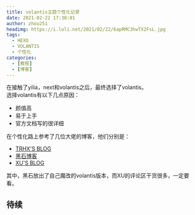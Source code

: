 ```yaml
---
title: volantis主题个性化记录
date: 2021-02-22 17:38:01
author: zhou251
headimg: https://i.loli.net/2021/02/22/6apRMC3hwTX2FsL.jpg
tags:
  - HEXO
  - VOLANTIS
  - 个性化
categories:
  - [教程]
  - [博客]
---
```

在接触了yilia，next和volantis之后，最终选择了volantis。  
选择volantis有以下几点原因：  
- 颜值高
- 易于上手
- 官方文档写的很详细<br/> 
  
在个性化路上参考了几位大佬的博客，他们分别是：
- [TRHX'S BLOG](https://www.itrhx.com/)
- [黑石博客](https://www.heson10.com/)
- [XU'S BLOG](https://hasaik.com/)
  
其中，黑石放出了自己魔改的volantis版本，而XU的评论区干货很多，一定要看。

<!--more-->

## 待续